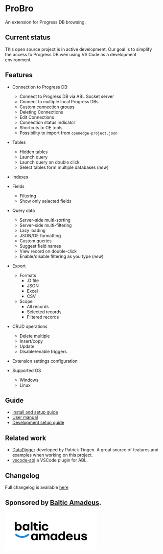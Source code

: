 # ProBro

An extension for Progress DB browsing.

## Current status

This open source project is in active development. Our goal is to simplify the access to Progress DB wen using VS Code as a development environment.

## Features

- Connection to Progress DB:

  - Connect to Progress DB via ABL Socket server
  - Connect to multiple local Progress DBs
  - Custom connection groups
  - Deleting Connections
  - Edit Connections
  - Connection status indicator
  - Shortcuts to OE tools
  - Possibility to import from `openedge-project.json`

- Tables
  - Hidden tables
  - Launch query
  - Launch query on double click
  - Select tables form multiple databases (_new_)
- Indexes
- Fields
  - Filtering
  - Show only selected fields
- Query data
  - Server-side multi-sorting
  - Server-side multi-filtering
  - Lazy loading
  - JSON/OE formatting
  - Custom queries
  - Suggest field names
  - View record on double-click
  - Enable/disable filtering as you type (_new_)
- Export
  - Formats
    - .D file
    - JSON
    - Excel
    - CSV
  - Scope
    - All records
    - Selected records
    - Filtered records
- CRUD operations
  - Delete multiple
  - Insert/copy
  - Update
  - Disable/enable triggers
- Extension settings configuration
- Supported OS
  - Windows
  - Linux

## Guide

- [Install and setup guide](https://github.com/BalticAmadeus/ProBro/blob/main/resources/markdown/setup.md)
- [User manual](https://github.com/BalticAmadeus/ProBro/blob/main/resources/markdown/manual.md)
- [Development setup guide](https://github.com/BalticAmadeus/ProBro/blob/main/resources/markdown/dev_env_setup.md)

## Related work

- [DataDigger](https://datadigger.wordpress.com/) developed by Patrick Tingen. A great source of features and examples when working on this project.
- [vscode-abl](https://github.com/chriscamicas/vscode-abl) a VSCode plugin for ABL.

## Changelog

Full changelog is available [here](https://github.com/BalticAmadeus/ProBro/blob/main/CHANGELOG.md)

## Sponsored by [Baltic Amadeus](https://www.ba.lt/en).

[![BA](https://raw.githubusercontent.com/BalticAmadeus/ProBro/main/resources/images/Balticmadeus_RGB-01.jpg)](https://www.ba.lt/en)
